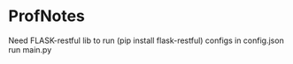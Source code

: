 # ProfNotes
Need FLASK-restful lib to run (pip install flask-restful)
configs in config.json
run main.py
